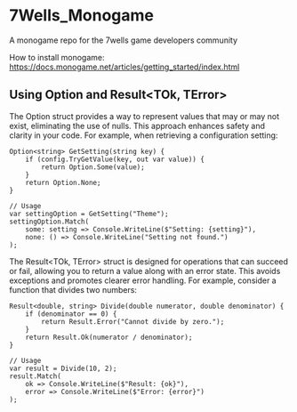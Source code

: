 # 7Wells_Monogame
 A monogame repo for the 7wells game developers community

 How to install monogame:
  https://docs.monogame.net/articles/getting_started/index.html


## Using Option<T> and Result<TOk, TError>

The Option<T> struct provides a way to represent values that may or may not exist, eliminating the use of nulls. This approach enhances safety and clarity in your code. For example, when retrieving a configuration setting:
```
Option<string> GetSetting(string key) {
    if (config.TryGetValue(key, out var value)) {
        return Option.Some(value);
    }
    return Option.None;
}

// Usage
var settingOption = GetSetting("Theme");
settingOption.Match(
    some: setting => Console.WriteLine($"Setting: {setting}"),
    none: () => Console.WriteLine("Setting not found.")
);
```


The Result<TOk, TError> struct is designed for operations that can succeed or fail, allowing you to return a value along with an error state. This avoids exceptions and promotes clearer error handling. For example, consider a function that divides two numbers:

```
Result<double, string> Divide(double numerator, double denominator) {
    if (denominator == 0) {
        return Result.Error("Cannot divide by zero.");
    }
    return Result.Ok(numerator / denominator);
}

// Usage
var result = Divide(10, 2);
result.Match(
    ok => Console.WriteLine($"Result: {ok}"),
    error => Console.WriteLine($"Error: {error}")
);
```
